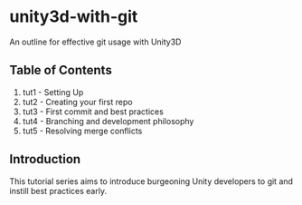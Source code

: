 # unity3d-with-git
An outline for effective git usage with Unity3D

## Table of Contents
1. tut1 - Setting Up
2. tut2 - Creating your first repo
3. tut3 - First commit and best practices
4. tut4 - Branching and development philosophy
5. tut5 - Resolving merge conflicts

## Introduction
This tutorial series aims to introduce burgeoning Unity developers to git and instill best practices early.
